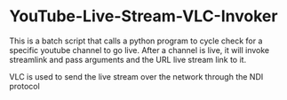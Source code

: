 # YouTube-Live-Stream-VLC-Invoker

This is a batch script that calls a python program to cycle check for a specific youtube channel to go live. After a channel is live, it will invoke streamlink and pass arguments and the URL live stream link to it.

VLC is used to send the live stream over the network through the NDI protocol
